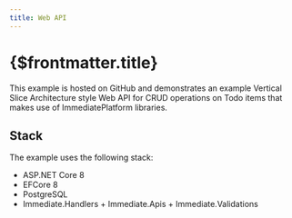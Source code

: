```yaml
---
title: Web API
---
```


# {$frontmatter.title}

<script>
    import GitHubButton from '$lib/components/GitHubButton.svelte';
</script>

This example is hosted on GitHub and demonstrates an example Vertical Slice Architecture style Web API for CRUD operations on Todo items that makes use of ImmediatePlatform libraries.

<GitHubButton link="https://github.com/ImmediatePlatform/Immediate.Dev/tree/main/cookbook/WebApiExample" text="View example on GitHub" />

## Stack

The example uses the following stack:

- ASP.NET Core 8
- EFCore 8
- PostgreSQL
- Immediate.Handlers + Immediate.Apis + Immediate.Validations
